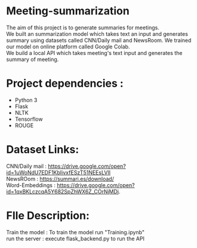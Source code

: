 # Meeting-summarization

The aim of this project is to generate summaries for meetings.  
We built an summarization model which takes text an input and generates summary using datasets called CNN/Daily mail and NewsRoom. We trained our model on online platform called Google Colab.  
We build a local API which takes meeting's text input and generates the summary of meeting.

# Project dependencies :
* Python 3
* Flask
* NLTK
* Tensorflow
* ROUGE

# Dataset Links:
CNN/Daily mail   : https://drive.google.com/open?id=1uWoNdU7EDF1KbIivxfESzT51NEEsLVII  
NewsROom 	     : https://summari.es/download/  
Word-Embeddings  : https://drive.google.com/open?id=1qxBKLczcqA5Y682SpZhWX6Z_COrNjMDj. 

# FIle Description:   
Train the model : To train the model run "Training.ipynb"  
run the server  : execute flask_backend.py to run the API  
